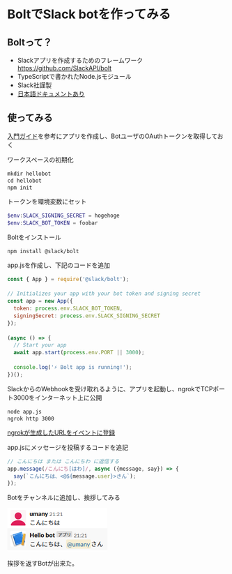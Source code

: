 # BoltでSlack botを作ってみる
## Boltって？
- Slackアプリを作成するためのフレームワーク https://github.com/SlackAPI/bolt
- TypeScriptで書かれたNode.jsモジュール
- Slack社謹製
- [日本語ドキュメントあり](https://slack.dev/bolt/ja-jp/tutorial/getting-started)

## 使ってみる
[入門ガイド](https://slack.dev/bolt/ja-jp/tutorial/getting-started)を参考にアプリを作成し、BotユーザのOAuthトークンを取得しておく

ワークスペースの初期化
```shell
mkdir hellobot
cd hellobot
npm init
```

トークンを環境変数にセット
```powershell
$env:SLACK_SIGNING_SECRET = hogehoge
$env:SLACK_BOT_TOKEN = foobar
```

Boltをインストール
```shell
npm install @slack/bolt
```

app.jsを作成し、下記のコードを追加
```javascript
const { App } = require('@slack/bolt');

// Initializes your app with your bot token and signing secret
const app = new App({
  token: process.env.SLACK_BOT_TOKEN,
  signingSecret: process.env.SLACK_SIGNING_SECRET
});

(async () => {
  // Start your app
  await app.start(process.env.PORT || 3000);

  console.log('⚡️ Bolt app is running!');
})();
```

SlackからのWebhookを受け取れるように、アプリを起動し、ngrokでTCPポート3000をインターネット上に公開
```shell
node app.js
ngrok http 3000
```

[ngrokが生成したURLをイベントに登録](https://slack.dev/bolt/ja-jp/tutorial/getting-started#%E3%82%A4%E3%83%99%E3%83%B3%E3%83%88%E3%81%AE%E8%A8%AD%E5%AE%9A)

app.jsにメッセージを投稿するコードを追記

```javascript
// こんにちは または こんにちわ に返信する
app.message(/こんにち[はわ]/, async ({message, say}) => {
  say(`こんにちは、<@${message.user}>さん`);
});
```

Botをチャンネルに追加し、挨拶してみる

![Botとの会話](https://raw.githubusercontent.com/umany/til/master/_images/slack-hello-bot.png)

挨拶を返すBotが出来た。
